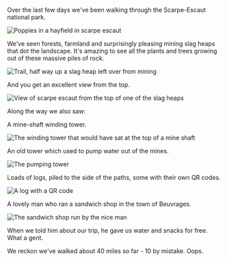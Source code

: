 Over the last few days we've been walking through the Scarpe-Escaut national park.

![Poppies in a hayfield in scarpe escaut](https://github.com/tombye/trexit/raw/gh-pages/assets/images/poppy-field.jpg)

We've seen forests, farmland and surprisingly pleasing mining slag heaps that dot the landscape. It's amazing to see all the plants and trees growing out of these massive piles of rock.

![Trail, half way up a slag heap left over from mining](https://github.com/tombye/trexit/raw/gh-pages/assets/images/climbing-slagheap.jpg)

And you get an excellent view from the top.

![View of scarpe escaut from the top of one of the slag heaps](https://github.com/tombye/trexit/raw/gh-pages/assets/images/top-of-slag-heap-rucksacks.jpg)

Along the way we also saw:

A mine-shaft winding tower.

![The winding tower that would have sat at the top of a mine shaft](https://github.com/tombye/trexit/raw/gh-pages/assets/images/mine-shaft-winding-tower.jpg)

An old tower which used to pump water out of the mines.

![The pumping tower](https://github.com/tombye/trexit/raw/gh-pages/assets/images/pumping-tower.jpg)

Loads of logs, piled to the side of the paths, some with their own QR codes.

![A log with a QR code](https://github.com/tombye/trexit/raw/gh-pages/assets/images/qr-coded-log.jpg)

A lovely man who ran a sandwich shop in the town of Beuvrages.

![The sandwich shop run by the nice man](https://github.com/tombye/trexit/raw/gh-pages/assets/images/sandwich-shop.jpg)

When we told him about our trip, he gave us water and snacks for free. What a gent.

We reckon we've walked about 40 miles so far - 10 by mistake. Oops.
